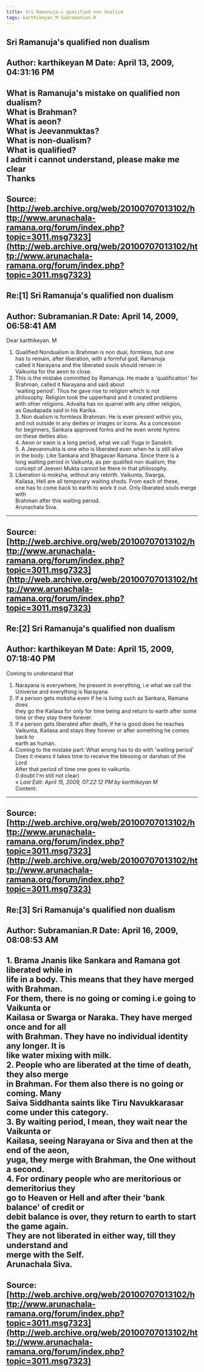 ```yaml
--- 
title: Sri Ramanuja-s qualified non dualism   
tags: karthikeyan_M Subramanian.R  
---  
```

## Sri Ramanuja's qualified non dualism  
Author: karthikeyan M       Date: April 13, 2009, 04:31:16 PM  
---  
What is Ramanuja's mistake on qualified non dualism?   
What is Brahman?   
What is aeon?   
What is Jeevanmuktas?   
What is non-dualism?   
What is qualified?   
I admit i cannot understand, please make me clear   
Thanks
 ---  
Source:[http://web.archive.org/web/20100707013102/http://www.arunachala-ramana.org/forum/index.php?topic=3011.msg7323](http://web.archive.org/web/20100707013102/http://www.arunachala-ramana.org/forum/index.php?topic=3011.msg7323)   
---  

## Re:[1] Sri Ramanuja's qualified non dualism  
Author: Subramanian.R       Date: April 14, 2009, 06:58:41 AM  
---  
Dear karthikeyan. M   
1. Qualified Nondualism is Brahman is non dual, formless, but one   
has to remain, after liberation, with a formful god, Ramanuja   
called it Narayana and the liberated souls should remain in   
Vaikunta for the aeon to close.   
2. This is the mistake committed by Ramanuja. He made a 'qualification' for Brahman, called it Narayana and said about   
'waiting period'. Thus he gave rise to religion which is not   
philosophy. Religion took the upperhand and it created problems   
with other religions. Advaita has no quarrel with any other religion,   
as Gaudapada said in his Karika.   
3\. Non dualism is formless Brahman. He is ever present within you,   
and not outside in any deities or images or icons. As a concession   
for beginners, Sankara approved forms and he even wrote hymns   
on these deities also.   
4\. Aeon or eaon is a long period, what we call Yuga in Sanskrit.   
5\. A Jeevanmukta is one who is liberated even when he is still alive   
in the body. Like Sankara and Bhagavan Ramana. Since there is a   
long waiting period in Vaikunta, as per qualifed non dualism, the   
concept of Jeeven Mukta cannot be there in that philosophy.   
6. Liberation is moksha, without any rebirth. Vaikunta, Swarga,   
Kailasa, Hell are all temporary waiting sheds. From each of these,   
one has to come back to earth to work it out. Only liberated souls merge with  
Brahman after this waiting period.   
Arunachala Siva.
 ---  
Source:[http://web.archive.org/web/20100707013102/http://www.arunachala-ramana.org/forum/index.php?topic=3011.msg7323](http://web.archive.org/web/20100707013102/http://www.arunachala-ramana.org/forum/index.php?topic=3011.msg7323)   
---  

## Re:[2] Sri Ramanuja's qualified non dualism  
Author: karthikeyan M       Date: April 15, 2009, 07:18:40 PM  
---  
Coming to understand that   
1) Narayana is everywhere, he present in everything, i.e what we call the  
Universe and everything is Narayana   
2) If a person gets moksha even if he is living such as Sankara, Ramana does  
they go the Kailasa for only for time being and return to earth after some  
time or they stay there forever.   
3) If a person gets liberated after death, if he is good does he reaches  
Vaikunta, Kailasa and stays they forever or after something he comes back to  
earth as human.   
4) Coming to the mistake part: What wrong has to do with 'waiting period'   
Does it means it takes time to receive the blessing or darshan of the Lord   
After that period of time one goes to vaikunta.   
(I doubt I'm still not clear)   
« _Last Edit: April 15, 2009, 07:22:12 PM by karthikeyan M_  
Content:
 ---  
Source:[http://web.archive.org/web/20100707013102/http://www.arunachala-ramana.org/forum/index.php?topic=3011.msg7323](http://web.archive.org/web/20100707013102/http://www.arunachala-ramana.org/forum/index.php?topic=3011.msg7323)   
---  

## Re:[3] Sri Ramanuja's qualified non dualism  
Author: Subramanian.R       Date: April 16, 2009, 08:08:53 AM  
---  
1\. Brama Jnanis like Sankara and Ramana got liberated while in   
life in a body. This means that they have merged with Brahman.   
For them, there is no going or coming i.e going to Vaikunta or   
Kailasa or Swarga or Naraka. They have merged once and for all   
with Brahman. They have no individual identity any longer. It is   
like water mixing with milk.   
2\. People who are liberated at the time of death, they also merge   
in Brahman. For them also there is no going or coming. Many   
Saiva Siddhanta saints like Tiru Navukkarasar come under this category.   
3. By waiting period, I mean, they wait near the Vaikunta or   
Kailasa, seeing Narayana or Siva and then at the end of the aeon,   
yuga, they merge with Brahman, the One without a second.   
4\. For ordinary people who are meritorious or demeritorius they   
go to Heaven or Hell and after their 'bank balance' of credit or   
debit balance is over, they return to earth to start the game again.   
They are not liberated in either way, till they understand and   
merge with the Self.   
Arunachala Siva.
 ---  
Source:[http://web.archive.org/web/20100707013102/http://www.arunachala-ramana.org/forum/index.php?topic=3011.msg7323](http://web.archive.org/web/20100707013102/http://www.arunachala-ramana.org/forum/index.php?topic=3011.msg7323)   
---  

